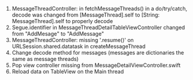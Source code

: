 1. MessageThreadController: in fetchMessageThreads() in a do/try/catch, decode was changed from [MessageThread].self to [String: MessageThread].self to properly decode
2. Segue.identifier in MessageThreadDetailTableViewController changed from "AddMesage" to "AddMessage"
3. MessageThreadController: missing '.resume()' on URLSession.shared.datatask in createMessageThread
4. Change decode method for messages (messages are dictionaries the same as message threads)
5. Pop view controller missing from MessageDetailViewController.swift
6. Reload data on TableView on the Main thread
